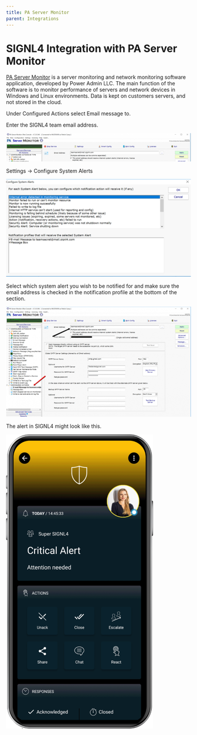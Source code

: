 ```yaml
---
title: PA Server Monitor
parent: Integrations
---
```


# SIGNL4 Integration with PA Server Monitor

[PA Server Monitor](https://www.poweradmin.com/products/server-monitoring/) is a server monitoring and network monitoring software application, developed by Power Admin LLC. The main function of the software is to monitor performance of servers and network devices in Windows and Linux environments. Data is kept on customers servers, and not stored in the cloud.

Under Configured Actions select Email message to.

Enter the SIGNL4 team email address.

![Email Setting](email-setting.png)

Settings -> Configure System Alerts

![Configure System Alerts](configure-system-alerts.png)

Select which system alert you wish to be notified for and make sure the email address is checked in the notification profile at the bottom of the section.

![Configured Actions](configured-actions.png)

The alert in SIGNL4 might look like this.

![SIGNL4 Alert](signl4-alert.png)
